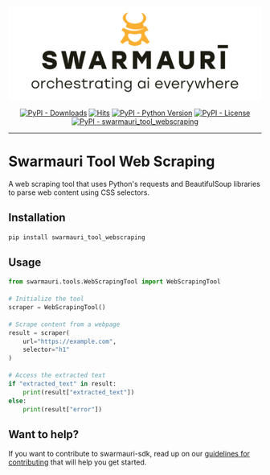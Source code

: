 
![Swarmauri Logo](https://github.com/swarmauri/swarmauri-sdk/blob/3d4d1cfa949399d7019ae9d8f296afba773dfb7f/assets/swarmauri.brand.theme.svg)

<p align="center">
    <a href="https://pypi.org/project/swarmauri_tool_webscraping/">
        <img src="https://img.shields.io/pypi/dm/swarmauri_tool_webscraping" alt="PyPI - Downloads"/></a>
    <a href="https://hits.sh/github.com/swarmauri/swarmauri-sdk/tree/master/pkgs/community/swarmauri_tool_webscraping/">
        <img alt="Hits" src="https://hits.sh/github.com/swarmauri/swarmauri-sdk/tree/master/pkgs/community/swarmauri_tool_webscraping.svg"/></a>
    <a href="https://pypi.org/project/swarmauri_tool_webscraping/">
        <img src="https://img.shields.io/pypi/pyversions/swarmauri_tool_webscraping" alt="PyPI - Python Version"/></a>
    <a href="https://pypi.org/project/swarmauri_tool_webscraping/">
        <img src="https://img.shields.io/pypi/l/swarmauri_tool_webscraping" alt="PyPI - License"/></a>
    <a href="https://pypi.org/project/swarmauri_tool_webscraping/">
        <img src="https://img.shields.io/pypi/v/swarmauri_tool_webscraping?label=swarmauri_tool_webscraping&color=green" alt="PyPI - swarmauri_tool_webscraping"/></a>
</p>

---

# Swarmauri Tool Web Scraping

A web scraping tool that uses Python's requests and BeautifulSoup libraries to parse web content using CSS selectors.

## Installation

```bash
pip install swarmauri_tool_webscraping
```

## Usage

```python
from swarmauri.tools.WebScrapingTool import WebScrapingTool

# Initialize the tool
scraper = WebScrapingTool()

# Scrape content from a webpage
result = scraper(
    url="https://example.com",
    selector="h1"
)

# Access the extracted text
if "extracted_text" in result:
    print(result["extracted_text"])
else:
    print(result["error"])
```

## Want to help?

If you want to contribute to swarmauri-sdk, read up on our [guidelines for contributing](https://github.com/swarmauri/swarmauri-sdk/blob/master/contributing.md) that will help you get started.
